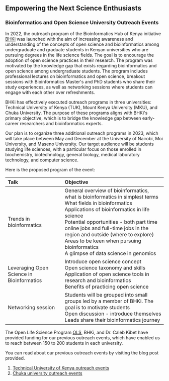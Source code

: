 ## Empowering the Next Science Enthusiasts
### Bioinformatics and Open Science University Outreach Events  

In 2022, the outreach program of the Bioinformatics Hub of Kenya initiative [BHKi](https://bhki.org/) was launched with the aim of increasing awareness and understanding of the concepts of open science and bioinformatics among undergraduate and graduate students in Kenyan universities who are pursuing degrees in the life science fields. The goal is to encourage the adoption of open science practices in their research. The program was motivated by the knowledge gap that exists regarding bioinformatics and open science among undergraduate students. The program includes professional lectures on bioinformatics and open science, breakout sessions with Bioinformatics Master's and PhD students who share their study experiences, as well as networking sessions where students can engage with each other over refreshments.

BHKi has effectively executed outreach programs in three universities: Technical University of Kenya (TUK), Mount Kenya University (MKU), and Chuka University. The purpose of these programs aligns with BHKi's primary objective, which is to bridge the knowledge gap between early-career researchers and bioinformatics experts.

Our plan is to organize three additional outreach programs in 2023, which will take place between May and December at the University of Nairobi, Moi University, and Maseno University. Our target audience will be students studying life sciences, with a particular focus on those enrolled in biochemistry, biotechnology, general biology, medical laboratory technology, and computer science.

Here is the proposed program of the event: 

| **Talk** | **Objective** | 
|:---------------------------------- |:------------------------------ | 
| Trends in bioinformatics | General overview of bioinformatics, what is bioinformatics in simplest terms <br/> What fields in bioinformatics <br/> Applications of bioinformatics in life science <br/> Potential opportunities - both part time online jobs and full-time jobs in the region and outside (where to explore) <br/> Areas to be keen when pursuing bioinformatics <br/> A glimpse of data science in genomics<br/> |
| Leveraging Open Science in Bioinformatics  | Introduce open science concept <br/> Open science taxonomy and skills <br/> Application of open science tools in research and bioinformatics <br/> Benefits of practicing open science |
| Networking session | Students will be grouped into small groups led by a member of BHKi. The goal is to motivate students <br/> Open discussion - introduce themselves <br/> Leads share their bioinformatics journey |


The Open Life Science Program  [OLS](https://openlifesci.org/), BHKi, and Dr. Caleb Kibet have provided funding for our previous outreach events, which have enabled us to reach between 150 to 200 students in each university.

You can read about our previous outreach events by visiting the blog post provided. <br/>
1. [Technical University of Kenya outreach events](https://www.linkedin.com/pulse/technical-university-kenya-tuk-outreach) <br/>
2. [Chuka university outreach events](https://www.linkedin.com/pulse/chuka-university-outreach-bioinformatics-hub-of-kenya-initia?trk=public_post_feed-article-content) <br/>



